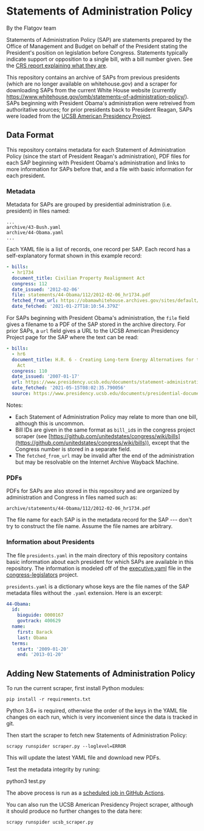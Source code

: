 Statements of Administration Policy
===================================

By the Flatgov team

Statements of Administration Policy (SAP) are statements prepared by the Office of Management and Budget on behalf of the President stating the President's position on legislation before Congress. Statements typically indicate support or opposition to a single bill, with a bill number given. See the [CRS report explaining what they are](https://www.everycrsreport.com/reports/R44539.html).

This repository contains an archive of SAPs from previous presidents (which are no longer available on whitehouse.gov) and a scraper for downloading SAPs from the current White House website (currently https://www.whitehouse.gov/omb/statements-of-administration-policy/). SAPs beginning with President Obama's administration were retreived from authoritative sources; for prior presidents back to President Reagan, SAPs were loaded from the [UCSB American Presidency Project](https://www.presidency.ucsb.edu/documents/presidential-documents-archive-guidebook/statements-administration-policy-reagan-1985).

Data Format
-----------

This repository contains metadata for each Statement of Administration Policy (since the start of President Reagan's administration), PDF files for each SAP beginning with President Obama's administration and links to more information for SAPs before that, and a file with basic information for each president.

### Metadata

Metadata for SAPs are grouped by presidential administration (i.e. president) in files named:

	...
	archive/43-Bush.yaml
	archive/44-Obama.yaml
	...

Each YAML file is a list of records, one record per SAP. Each record has a self-explanatory format shown in this example record:

```yaml
- bills:
  - hr1734
  document_title: Civilian Property Realignment Act
  congress: 112
  date_issued: '2012-02-06'
  file: statements/44-Obama/112/2012-02-06_hr1734.pdf
  fetched_from_url: https://obamawhitehouse.archives.gov/sites/default/files/omb/legislative/sap/112/saphr1734h_20120206.pdf
  date_fetched: '2021-01-27T18:10:54.379Z'
```

For SAPs beginning with President Obama's administration, the `file` field gives a filename to a PDF of the SAP stored in the archive directory. For prior SAPs, a `url` field gives a URL to the UCSB American Presidency Project page for the SAP where the text can be read:

```yaml
- bills:
  - hr6
  document_title: H.R. 6 - Creating Long-term Energy Alternatives for the Nation (CLEAN)
    Act
  congress: 110
  date_issued: '2007-01-17'
  url: https://www.presidency.ucsb.edu/documents/statement-administration-policy-hr-6-creating-long-term-energy-alternatives-for-the-nation
  date_fetched: '2021-05-15T08:02:35.790056'
  source: https://www.presidency.ucsb.edu/documents/presidential-documents-archive-guidebook/statements-administration-policy-reagan-1985
```

Notes:

* Each Statement of Administration Policy may relate to more than one bill, although this is uncommon.
* Bill IDs are given in the same format as `bill_id`s in the congress project scraper (see [https://github.com/unitedstates/congress/wiki/bills](https://github.com/unitedstates/congress/wiki/bills)), except that the Congress number is stored in a separate field.
* The `fetched_from_url` may be invalid after the end of the administration but may be resolvable on the Internet Archive Wayback Machine.

### PDFs

PDFs for SAPs are also stored in this repository and are organized by administration and Congress in files named such as:

	archive/statements/44-Obama/112/2012-02-06_hr1734.pdf

The file name for each SAP is in the metadata record for the SAP --- don't try to construct the file name. Assume the file names are arbitrary.

### Information about Presidents

The file `presidents.yaml` in the main directory of this repository contains basic information about each president for which SAPs are available in this repository. The information is modeled off of the [executive.yaml](https://github.com/unitedstates/congress-legislators/blob/main/executive.yaml) file in the [congress-legislators](https://github.com/unitedstates/congress-legislators/) project.

`presidents.yaml` is a dictionary whose keys are the file names of the SAP metadata files without the `.yaml` extension. Here is an excerpt:

```yaml
44-Obama:
  id:
    bioguide: O000167
    govtrack: 400629
  name:
    first: Barack
    last: Obama
  terms:
    start: '2009-01-20'
    end: '2013-01-20'
```

Adding New Statements of Administration Policy
----------------------------------------------

To run the current scraper, first install Python modules:

	pip install -r requirements.txt

Python 3.6+ is required, otherwise the order of the keys in the YAML file changes on each run, which is very inconvenient since the data is tracked in git.

Then start the scraper to fetch new Statements of Administration Policy:

	scrapy runspider scraper.py --loglevel=ERROR

This will update the latest YAML file and download new PDFs.

Test the metadata integrity by runing:
  
  python3 test.py

The above process is run as a [scheduled job in GitHub Actions](.github/workflows/run_scraper.yaml).

You can also run the UCSB American Presidency Project scraper, although it should produce no further changes to the data here:

	scrapy runspider ucsb_scraper.py

